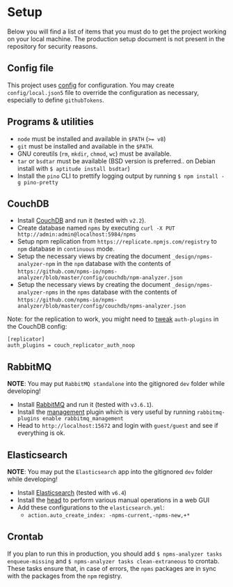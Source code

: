 # Setup

Below you will find a list of items that you must do to get the project working on your local machine. The production setup document is not present in the repository for security reasons.


## Config file

This project uses [config](https://www.npmjs.com/package/config) for configuration. You may create `config/local.json5` file to override the configuration as necessary, especially to define `githubTokens`.


## Programs & utilities

- `node` must be installed and available in `$PATH` (`>= v8`)
- `git` must be installed and available in the `$PATH`.
- GNU coreutils (`rm`, `mkdir`, `chmod`, `wc`) must be available.
- `tar` or `bsdtar` must be available (BSD version is preferred.. on Debian install with `$ aptitude install bsdtar`)
- Install the `pino` CLI to prettify logging output by running `$ npm install -g pino-pretty`


## CouchDB

- Install [CouchDB](http://couchdb.apache.org/) and run it (tested with `v2.2`).
- Create database named `npms` by executing `curl -X PUT http://admin:admin@localhost:5984/npms`
- Setup npm replication from `https://replicate.npmjs.com/registry` to `npm` database in `continuous` mode.
- Setup the necessary views by creating the document `_design/npms-analyzer-npm` in the `npm` database with the contents of `https://github.com/npms-io/npms-analyzer/blob/master/config/couchdb/npm-analyzer.json`
- Setup the necessary views by creating the document `_design/npms-analyzer-npms` in the `npms` database with the contents of `https://github.com/npms-io/npms-analyzer/blob/master/config/couchdb/npms-analyzer.json`

Note: for the replication to work, you might need to [tweak](https://github.com/apache/couchdb/issues/1550#issuecomment-411751809) `auth-plugins` in the CouchDB config:

```
[replicator]
auth_plugins = couch_replicator_auth_noop
```


## RabbitMQ

**NOTE**: You may put `RabbitMQ standalone` into the gitignored `dev` folder while developing!

- Install [RabbitMQ](https://www.rabbitmq.com/download.html) and run it (tested with `v3.6.1`).
- Install the [management](https://www.rabbitmq.com/management.html) plugin which is very useful by running `rabbitmq-plugins enable rabbitmq_management`
- Head to `http://localhost:15672` and login with `guest/guest` and see if everything is ok.


## Elasticsearch

**NOTE**: You may put the `Elasticsearch` app into the gitignored `dev` folder while developing!

- Install [Elasticsearch](https://www.elastic.co/downloads/elasticsearch) (tested with `v6.4`)
- Install the [head](https://github.com/mobz/elasticsearch-head) to perform various manual operations in a web GUI
- Add these configurations to the `elasticsearch.yml`:
  - `action.auto_create_index: -npms-current,-npms-new,+*`


## Crontab

If you plan to run this in production, you should add `$ npms-analyzer tasks enqueue-missing` and `$ npms-analyzer tasks clean-extraneous` to crontab. These tasks ensure that, in case of errors, the `npms` packages are in sync with the packages from the `npm` registry.
